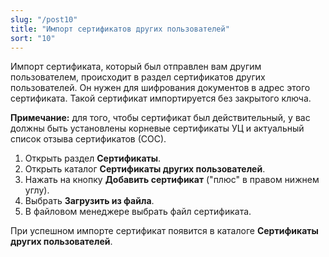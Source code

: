 ```yaml
---
slug: "/post10"
title: "Импорт сертификатов других пользователей"
sort: "10"
---
```

Импорт сертификата, который был отправлен вам другим пользователем, происходит в раздел сертификатов других пользователей. Он нужен для шифрования документов в адрес этого сертификата. Такой сертификат импортируется без закрытого ключа.

**Примечание:** для того, чтобы сертификат был действительный, у вас должны быть установлены корневые сертификаты УЦ и актуальный список отзыва сертификатов (СОС).

1. Открыть раздел **Сертификаты**.
2. Открыть каталог **Сертификаты других пользователей**.
3. Нажать на кнопку **Добавить сертификат** ("плюс" в правом нижнем углу).
4. Выбрать **Загрузить из файла**.
5. В файловом менеджере выбрать файл сертификата.

При успешном импорте сертификат появится в каталоге **Сертификаты других пользователей**.
